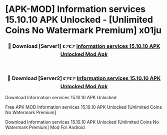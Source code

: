 # [APK-MOD] Information services 15.10.10 APK Unlocked - [Unlimited Coins No Watermark Premium] x01ju



<div align="center">
<h3>🔴 Download [Server1] 👉👉 <a href="https://momento.my/?title=Information_services_15.10.10_APK_Unlocked">Information services 15.10.10 APK Unlocked Mod Apk</a></h3><br>

<h3>🔴 Download [Server2] 👉👉 <a href="https://momento.my/?title=Information_services_15.10.10_APK_Unlocked">Information services 15.10.10 APK Unlocked Mod Apk</a></h3>
</div>



Download Information services 15.10.10 APK Unlocked 

Free APK MOD Information services 15.10.10 APK Unlocked [Unlimited Coins No Watermark Premium]

Download Information services 15.10.10 APK Unlocked [Unlimited Coins No Watermark Premium] Mod For Android
